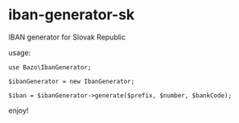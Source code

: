 iban-generator-sk
=================

IBAN generator for Slovak Republic

usage:

    use Bazo\IbanGenerator;

    $ibanGenerator = new IbanGenerator;

    $iban = $ibanGenerator->generate($prefix, $number, $bankCode);

enjoy!
